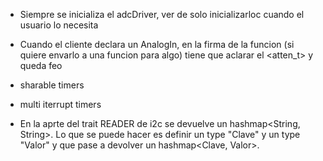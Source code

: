 - Siempre se inicializa el adcDriver, ver de solo inicializarloc cuando el usuario lo necesita
- Cuando el cliente declara un AnalogIn, en la firma de la funcion (si quiere envarlo a una funcion para algo) tiene que aclarar el <atten_t> y queda feo 

- sharable timers
- multi iterrupt timers

- En la aprte del trait READER de i2c se devuelve un hashmap<String, String>. Lo que se puede hacer es definir un type "Clave" y un type "Valor" y que pase a devolver un hashmap<Clave, Valor>.